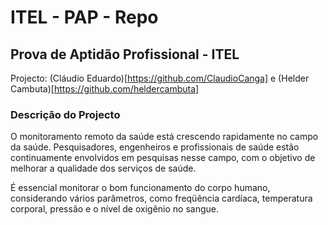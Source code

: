 # ITEL - PAP - Repo
## Prova de Aptidão Profissional - ITEL

Projecto: (Cláudio Eduardo)[https://github.com/ClaudioCanga] e (Helder Cambuta)[https://github.com/heldercambuta]

### Descrição do Projecto

<p> O monitoramento remoto da saúde está crescendo rapidamente no campo da saúde. Pesquisadores, engenheiros e profissionais de saúde estão continuamente envolvidos em pesquisas nesse campo, com o objetivo de melhorar a qualidade dos serviços de saúde. </p>
<p>É essencial monitorar o bom funcionamento do corpo humano, considerando vários parâmetros, como freqüência cardíaca, temperatura corporal, pressão e o nível de oxigênio no sangue. </p>

